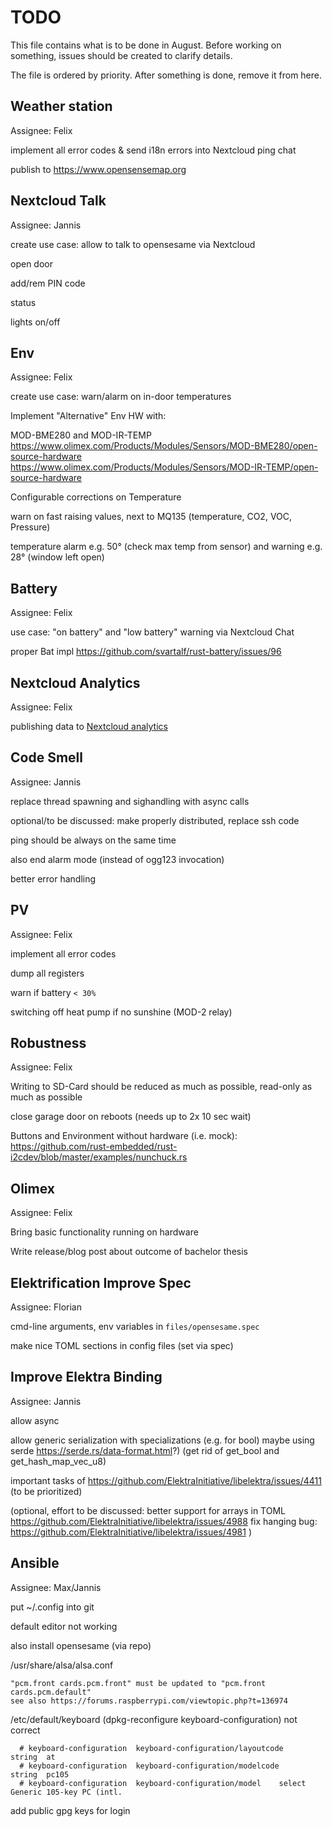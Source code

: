 # TODO

This file contains what is to be done in August.
Before working on something, issues should be created to clarify details.

The file is ordered by priority.
After something is done, remove it from here.

## Weather station

Assignee: Felix

implement all error codes & send i18n errors into Nextcloud ping chat

publish to https://www.opensensemap.org


## Nextcloud Talk

Assignee: Jannis

create use case: allow to talk to opensesame via Nextcloud

open door

add/rem PIN code

status

lights on/off


## Env

Assignee: Felix

create use case: warn/alarm on in-door temperatures

Implement "Alternative" Env HW with:

MOD-BME280 and MOD-IR-TEMP
https://www.olimex.com/Products/Modules/Sensors/MOD-BME280/open-source-hardware
https://www.olimex.com/Products/Modules/Sensors/MOD-IR-TEMP/open-source-hardware

Configurable corrections on Temperature

warn on fast raising values, next to MQ135 (temperature, CO2, VOC, Pressure)

temperature alarm e.g. 50° (check max temp from sensor) and warning  e.g. 28° (window left open)


## Battery

Assignee: Felix

use case: "on battery" and "low battery" warning via Nextcloud Chat

proper Bat impl https://github.com/svartalf/rust-battery/issues/96


## Nextcloud Analytics

Assignee: Felix

publishing data to [Nextcloud analytics](https://github.com/Rello/analytics/wiki/API#data-add)


## Code Smell

Assignee: Jannis

replace thread spawning and sighandling with async calls

optional/to be discussed: make properly distributed, replace ssh code

ping should be always on the same time

also end alarm mode (instead of ogg123 invocation)

better error handling


## PV

Assignee: Felix

implement all error codes

dump all registers

warn if battery `< 30%`

switching off heat pump if no sunshine (MOD-2 relay)


## Robustness

Assignee: Felix

Writing to SD-Card should be reduced as much as possible, read-only as much as possible

close garage door on reboots (needs up to 2x 10 sec wait)

Buttons and Environment without hardware (i.e. mock): https://github.com/rust-embedded/rust-i2cdev/blob/master/examples/nunchuck.rs


## Olimex

Assignee: Felix

Bring basic functionality running on hardware

Write release/blog post about outcome of bachelor thesis


## Elektrification Improve Spec

Assignee: Florian

cmd-line arguments, env variables in `files/opensesame.spec`

make nice TOML sections in config files (set via spec)



## Improve Elektra Binding

Assignee: Jannis

allow async

allow generic serialization with specializations (e.g. for bool) maybe using serde https://serde.rs/data-format.html?) (get rid of get_bool and get_hash_map_vec_u8)

important tasks of https://github.com/ElektraInitiative/libelektra/issues/4411 (to be prioritized)

(optional, effort to be discussed:
	better support for arrays in TOML https://github.com/ElektraInitiative/libelektra/issues/4988
	fix hanging bug: https://github.com/ElektraInitiative/libelektra/issues/4981
	)


## Ansible

Assignee: Max/Jannis

put ~/.config into git

default editor not working

also install opensesame (via repo)

/usr/share/alsa/alsa.conf

	"pcm.front cards.pcm.front" must be updated to "pcm.front cards.pcm.default"
	see also https://forums.raspberrypi.com/viewtopic.php?t=136974

/etc/default/keyboard (dpkg-reconfigure keyboard-configuration) not correct

	  # keyboard-configuration  keyboard-configuration/layoutcode       string  at
	  # keyboard-configuration  keyboard-configuration/modelcode        string  pc105
	  # keyboard-configuration  keyboard-configuration/model    select  Generic 105-key PC (intl.

add public gpg keys for login
